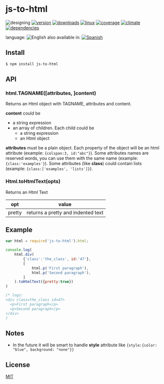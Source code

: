 <!--multilang v0 en:README.md es:LEEME.md -->
# js-to-html

![designing](https://img.shields.io/badge/stability-desgining-red.svg)
[![version](https://img.shields.io/npm/v/js-to-html.svg)](https://npmjs.org/package/js-to-html)
[![downloads](https://img.shields.io/npm/dm/js-to-html.svg)](https://npmjs.org/package/js-to-html)
[![linux](https://img.shields.io/travis/codenautas/js-to-html/master.svg)](https://travis-ci.org/codenautas/js-to-html)
[![coverage](https://img.shields.io/coveralls/codenautas/js-to-html/master.svg)](https://coveralls.io/r/codenautas/js-to-html)
[![climate](https://img.shields.io/codeclimate/github/codenautas/js-to-html.svg)](https://codeclimate.com/github/codenautas/js-to-html)
[![dependencies](https://img.shields.io/david/codenautas/js-to-html.svg)](https://david-dm.org/codenautas/js-to-html)

<!--multilang buttons -->
language: ![English](https://github.com/codenautas/multilang/blob/master/img/lang-en.png)
also available in:
[![Spanish](https://github.com/codenautas/multilang/blob/master/img/lang-es.png)](LEEME.md)

<!--lang:en-->
## Install

<!--lang:es--]
## Instalación

[!--lang:*-->

```sh
$ npm install js-to-html
```

## API

### html.TAGNAME([attributes, ]content)
<!--lang:en-->
Returns an Html object with TAGNAME, attributes and content. 
<!--lang:es--]
Devuelve un objeto HTML cuyo tagname es TAGNAME y que contiene los atributos y el contenido que corresponda. 

[!--lang:en-->
**content** could be
 * a string expression
 * an array of children. Each child could be
   * a string expression
   * an Html object

<!--lang:es--]
**content** puede ser:
 * un *string* que corresponde a un contenido textual que no tiene elementos HTML internos (o sea solo texto)
 * un *array* con los elementos que contiene, estos elementos pueden ser:
   * una expresión *string*
   * un objeto Html

[!--lang:en-->
**attributes** must be a plain object. Each property of the object will be an html attribute (example: `{colspan:3, id:"abc"}`). 
Some attributes names are reserved words, you can use them with the same name (example: `{class:'examples'}`). 
Some attributes (like **class**) could contain lists (example: `{class:['examples', 'lists']}`). 

<!--lang:es--]
**attributes** debe ser un objeto plano (sin tipo). Cada propiedad del objeto será un atributo html (ejemplo:`{colspan:3,id:"abc"}`).
Algunos nombres de atributos son palabras reservadas, se pueden usar con el mismo nombre (ejemplo:`{'class':'ejemplos'}`).
Algunos atributos (como **class**) pueden contener listas (ejemplo: `{'class':['ejemplos','listas']}`).
   
<!--lang:*-->
### Html.toHtmlText(opts)

<!--lang:en-->
Returns an Html Text
<!--lang:es--]
Devuelve un texto HTML

[!--lang:en-->
opt  | value
-----|-------
pretty | returns a pretty and indented text

<!--lang:es--]
opción  | valor
-----|-------
pretty | devuelve un texto indentado

<!--lang:en-->
## Example
<!--lang:es--]
## Ejemplo

[!--lang:*-->
```js
var html = require('js-to-html').html;

console.log(
    html.div(
        {'class':'the_class', id:'47'},
        [
            html.p('First paragraph'),
            html.p('Second paragraph'),
        ]
    ).toHtmlText({pretty:true})
)

/* logs:
<div class=the_class id=47>
  <p>First paragraph</p>
  <p>Second paragraph</p>
</div>
)
```

## Notes
 * In the future it will be smart to handle **style** attribute like `{style:{color: "blue", background: "none"}}`
 
<!--lang:es--]
## Notas
 * En el futuro será inteligente manejar el atributo **style** como `{style:{color: "blue", background: "none"}}`
[!--lang:en-->
## License

<!--lang:es--]

## Licencias
-->
[MIT](LICENSE)
